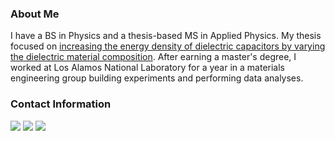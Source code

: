 ### About Me 

I have a BS in Physics and a thesis-based MS in Applied Physics. My thesis focused on [increasing the energy density of dielectric capacitors by varying the dielectric material composition](http://www.physics.nau.edu/~gibbs/Theses/Bryant/Thesis.pdf). After earning a master's degree, I worked at Los Alamos National Laboratory for a year in a materials engineering group building experiments and performing data analyses.


### Contact Information

[<img target="_blank" src="https://img.icons8.com/dusk/64/000000/domain.png"/>](kaggle.com/michaelbryantds) [<img target="_blank" src="https://img.icons8.com/color/64/000000/linkedin.png"/>](https://www.linkedin.com/in/michaelabryant/) [<img target="_blank" src="https://img.icons8.com/emoji/64/000000/envelope-.png"/>](mailto:michaelabryant@gmail.com)

<!--
**MichaelBryantDS/MichaelBryantDS** is a ✨ _special_ ✨ repository because its `README.md` (this file) appears on your GitHub profile.

Here are some ideas to get you started:

- 🔭 I’m currently working on ...
- 🌱 I’m currently learning ...
- 👯 I’m looking to collaborate on ...
- 🤔 I’m looking for help with ...
- 💬 Ask me about ...
- 📫 How to reach me: ...
- 😄 Pronouns: ...
- ⚡ Fun fact: ...
-->
